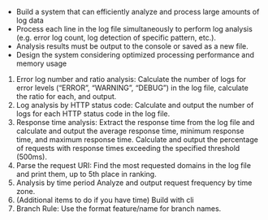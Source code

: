 * Build a system that can efficiently analyze and process large amounts of log data
* Process each line in the log file simultaneously to perform log analysis (e.g. error log count, log detection of specific pattern, etc.).
* Analysis results must be output to the console or saved as a new file.
* Design the system considering optimized processing performance and memory usage
1. Error log number and ratio analysis:
Calculate the number of logs for error levels (“ERROR”, “WARNING”, “DEBUG”) in the log file, calculate the ratio for each, and output.
2. Log analysis by HTTP status code:
Calculate and output the number of logs for each HTTP status code in the log file.
3. Response time analysis:
Extract the response time from the log file and calculate and output the average response time, minimum response time, and maximum response time.
Calculate and output the percentage of requests with response times exceeding the specified threshold (500ms).
4. Parse the request URI:
Find the most requested domains in the log file and print them, up to 5th place in ranking.
5. Analysis by time period
Analyze and output request frequency by time zone.
6. (Additional items to do if you have time) Build with cli
7. Branch Rule: Use the format feature/name for branch names.